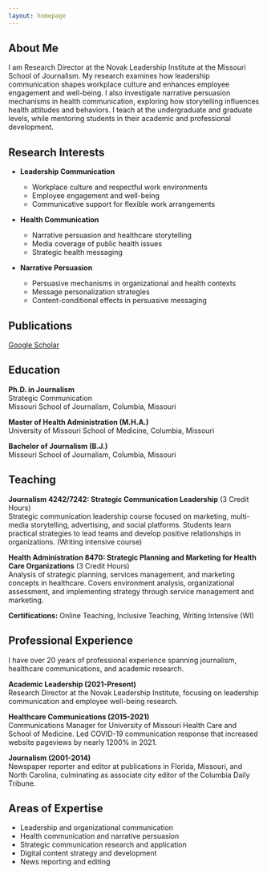 ```yaml
---
layout: homepage
---
```


## About Me

I am Research Director at the Novak Leadership Institute at the Missouri School of Journalism. My research examines how leadership communication shapes workplace culture and enhances employee engagement and well-being. I also investigate narrative persuasion mechanisms in health communication, exploring how storytelling influences health attitudes and behaviors. I teach at the undergraduate and graduate levels, while mentoring students in their academic and professional development.

## Research Interests

- **Leadership Communication**
  - Workplace culture and respectful work environments
  - Employee engagement and well-being
  - Communicative support for flexible work arrangements

- **Health Communication**
  - Narrative persuasion and healthcare storytelling
  - Media coverage of public health issues
  - Strategic health messaging

- **Narrative Persuasion**
  - Persuasive mechanisms in organizational and health contexts
  - Message personalization strategies
  - Content-conditional effects in persuasive messaging

## Publications

<a href="https://scholar.google.com/citations?user=t1pq2N4AAAAJ&hl=en&oi=ao" target="_blank">Google Scholar</a>

## Education

**Ph.D. in Journalism**  
Strategic Communication  
Missouri School of Journalism, Columbia, Missouri

**Master of Health Administration (M.H.A.)**  
University of Missouri School of Medicine, Columbia, Missouri

**Bachelor of Journalism (B.J.)**  
Missouri School of Journalism, Columbia, Missouri

## Teaching

**Journalism 4242/7242: Strategic Communication Leadership** (3 Credit Hours)  
Strategic communication leadership course focused on marketing, multi-media storytelling, advertising, and social platforms. Students learn practical strategies to lead teams and develop positive relationships in organizations. (Writing intensive course)

**Health Administration 8470: Strategic Planning and Marketing for Health Care Organizations** (3 Credit Hours)  
Analysis of strategic planning, services management, and marketing concepts in healthcare. Covers environment analysis, organizational assessment, and implementing strategy through service management and marketing.

**Certifications:** Online Teaching, Inclusive Teaching, Writing Intensive (WI)

## Professional Experience

I have over 20 years of professional experience spanning journalism, healthcare communications, and academic research.

**Academic Leadership (2021-Present)**  
Research Director at the Novak Leadership Institute, focusing on leadership communication and employee well-being research.

**Healthcare Communications (2015-2021)**  
Communications Manager for University of Missouri Health Care and School of Medicine. Led COVID-19 communication response that increased website pageviews by nearly 1200% in 2021.

**Journalism (2001-2014)**  
Newspaper reporter and editor at publications in Florida, Missouri, and North Carolina, culminating as associate city editor of the Columbia Daily Tribune.

## Areas of Expertise

- Leadership and organizational communication
- Health communication and narrative persuasion
- Strategic communication research and application
- Digital content strategy and development
- News reporting and editing